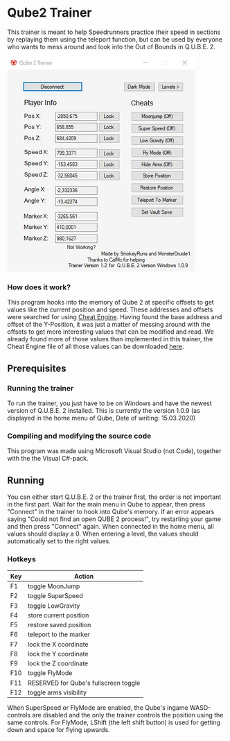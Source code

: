 # Qube2 Trainer

This trainer is meant to help Speedrunners practice their speed in sections by replaying them using the teleport function, but can be used by everyone who wants to mess around and look into the Out of Bounds in Q.U.B.E. 2.

![screenshot of trainer](https://github.com/MonsterDruide1/Qube2-Trainer/blob/master/Screenshot.jpg)

### How does it work?

This program hooks into the memory of Qube 2 at specific offsets to get values like the current position and speed. These addresses and offsets were searched for using [Cheat Engine](cheatengine.org). Having found the base address and offset of the Y-Position, it was just a matter of messing around with the offsets to get more interesting values that can be modified and read. We already found more of those values than implemented in this trainer, the Cheat Engine file of all those values can be downloaded [here](https://cdn.discordapp.com/attachments/425395827893075973/685243872506675264/QUBE-All-Values-109.CT).


## Prerequisites

### Running the trainer

To run the trainer, you just have to be on Windows and have the newest version of Q.U.B.E. 2 installed. This is currently the version 1.0.9 (as displayed in the home menu of Qube, Date of writing: 15.03.2020)

### Compiling and modifying the source code

This program was made using Microsoft Visual Studio (not Code), together with the the Visual C#-pack.


## Running

You can either start Q.U.B.E. 2 or the trainer first, the order is not important in the first part. Wait for the main menu in Qube to appear, then press "Connect" in the trainer to hook into Qube's memory. If an error appears saying "Could not find an open QUBE 2 process!", try restarting your game and then press "Connect" again.
When connected in the home menu, all values should display a 0. When entering a level, the values should automatically set to the right values.

### Hotkeys

Key | Action
--- | ------
F1  | toggle MoonJump
F2  | toggle SuperSpeed
F3  | toggle LowGravity
F4  | store current position
F5  | restore saved position
F6  | teleport to the marker
F7  | lock the X coordinate
F8  | lock the Y coordinate
F9  | lock the Z coordinate
F10 | toggle FlyMode
F11 | RESERVED for Qube's fullscreen toggle
F12 | toggle arms visibility

When SuperSpeed or FlyMode are enabled, the Qube's ingame WASD-controls are disabled and the only the trainer controls the position using the same controls. For FlyMode, LShift (the left shift button) is used for getting down and space for flying upwards.